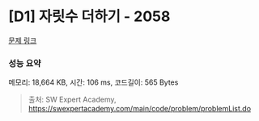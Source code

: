 # [D1] 자릿수 더하기 - 2058 

[문제 링크](https://swexpertacademy.com/main/code/problem/problemDetail.do?contestProbId=AV5QPRjqA10DFAUq) 

### 성능 요약

메모리: 18,664 KB, 시간: 106 ms, 코드길이: 565 Bytes



> 출처: SW Expert Academy, https://swexpertacademy.com/main/code/problem/problemList.do